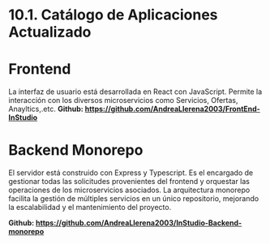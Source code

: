 # 10.1. Catálogo de Aplicaciones Actualizado

# Frontend
La interfaz de usuario está desarrollada en React con JavaScript. Permite la interacción con los diversos microservicios como Servicios, Ofertas, Anayltics,.etc.
**Github: https://github.com/AndreaLlerena2003/FrontEnd-InStudio**

# Backend Monorepo
El servidor está construido con Express y Typescript. Es el encargado de gestionar todas las solicitudes provenientes del frontend y orquestar las operaciones de los microservicios asociados. La arquitectura monorepo facilita la gestión de múltiples servicios en un único repositorio, mejorando la escalabilidad y el mantenimiento del proyecto.

**Github: https://github.com/AndreaLlerena2003/InStudio-Backend-monorepo**
